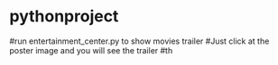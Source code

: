 # pythonproject
#run entertainment_center.py to show movies trailer
#Just click at the poster image and you will see the trailer
#th